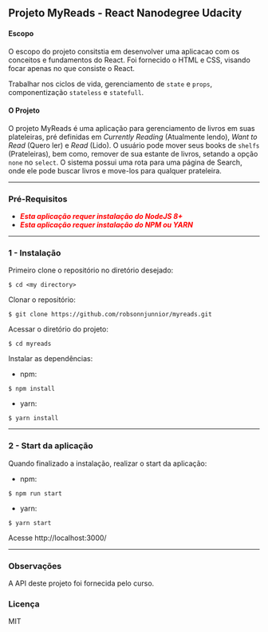 ## Projeto MyReads - React Nanodegree Udacity

#### Escopo
O escopo do projeto consitstia em desenvolver uma aplicacao com os conceitos e fundamentos do React. Foi fornecido o HTML e CSS, visando focar apenas no que consiste o React.

Trabalhar nos ciclos de vida, gerenciamento de `state` e `props`, componentização `stateless` e `statefull`.

#### O Projeto

O projeto MyReads é uma aplicação para gerenciamento de livros em suas plateleiras, pré definidas em *Currently Reading* (Atualmente lendo), *Want to Read* (Quero ler) e *Read* (Lido). O usuário pode mover seus books de `shelfs` (Prateleiras), bem como, remover de sua estante de livros, setando a opção `none` no `select`. O sistema possui uma rota para uma página de Search, onde ele pode buscar livros e move-los para qualquer prateleira.

---
### Pré-Requisitos

 - **<span style="color:red"> *Esta aplicação requer instalação do NodeJS 8+* </sppan>**
 - **<span style="color:red"> *Esta aplicação requer instalação do NPM ou YARN* </sppan>**

---
### 1 - Instalação

Primeiro clone o repositório no diretório desejado:

```
$ cd <my directory>
```

Clonar o repositório:

```
$ git clone https://github.com/robsonnjunnior/myreads.git
```

Acessar o diretório do projeto:
```
$ cd myreads
```

Instalar as dependências:
   - npm:
```
$ npm install
```

   - yarn:
```
$ yarn install
```
---
### 2 - Start da aplicação

Quando finalizado a instalação, realizar o start da aplicação:

   - npm:
```
$ npm run start
```

   - yarn:
```
$ yarn start
```

Acesse http://localhost:3000/

---

### Observações

A API deste projeto foi fornecida pelo curso. 

### Licença

MIT